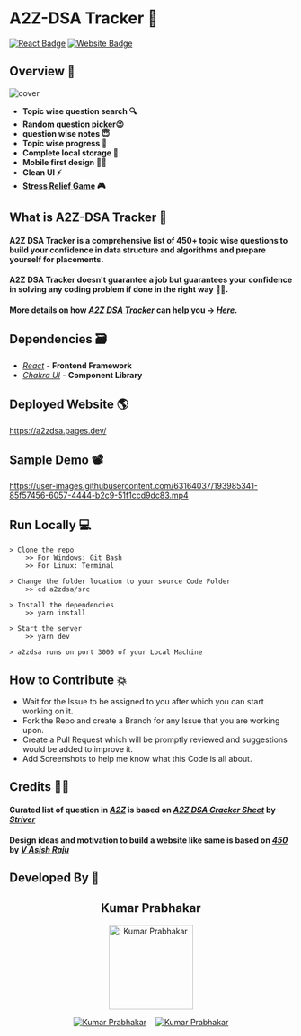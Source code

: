 # A2Z-DSA Tracker 🚀

[![React Badge](http://img.shields.io/badge/Powered%20By-React-blue?style=for-the-badge&logo=react)](https://reactjs.org/)
[![Website Badge](https://img.shields.io/badge/Visit-Now-green?style=for-the-badge&logo=vercel)](https://a2zdsa.pages.dev/)

## Overview 👀

![cover](https://user-images.githubusercontent.com/63164037/194750460-b42c8096-dbc9-43c0-aaa0-5e581b357c4a.png)

- **Topic wise question search 🔍**
- **Random question picker😉**
- **question wise notes 😇**
- **Topic wise progress 🧐**
- **Complete local storage 📂**
- **Mobile first design ✌🏻**
- **Clean UI ⚡**
- **[Stress Relief Game] 🎮**

## What is A2Z-DSA Tracker 🤔

#### A2Z DSA Tracker is a comprehensive list of 450+ topic wise questions to build your confidence in data structure and algorithms and prepare yourself for placements.

#### A2Z DSA Tracker doesn't guarantee a job but guarantees your confidence in solving any coding problem if done in the right way 👍🏻.

#### More details on how _[A2Z DSA Tracker]_ can help you -> _[Here]_.

## Dependencies 🗃

- _[React]_ - **Frontend Framework**
- _[Chakra UI]_ - **Component Library**

## Deployed Website 🌎
https://a2zdsa.pages.dev/

## Sample Demo 📽

https://user-images.githubusercontent.com/63164037/193985341-85f57456-6057-4444-b2c9-51f1ccd9dc83.mp4

## Run Locally 💻

```
> Clone the repo
    >> For Windows: Git Bash
    >> For Linux: Terminal
    
> Change the folder location to your source Code Folder
    >> cd a2zdsa/src
    
> Install the dependencies
    >> yarn install
    
> Start the server
    >> yarn dev
    
> a2zdsa runs on port 3000 of your Local Machine
```

## How to Contribute 💥

- Wait for the Issue to be assigned to you after which you can start working on it.
- Fork the Repo and create a Branch for any Issue that you are working upon.
- Create a Pull Request which will be promptly reviewed and suggestions would be added to improve it.
- Add Screenshots to help me know what this Code is all about.

## Credits 🙏🏻

#### Curated list of question in _[A2Z]_ is based on _[A2Z DSA Cracker Sheet]_ by _[Striver]_
#### Design ideas and motivation to build a website like same is based on _[450]_ by _[V Asish Raju]_

## Developed By 👦

<h2 align="center">Kumar Prabhakar</h2>
<p align="center">
  <a href="https://github.com/KUMAR-PRABHAKAR"><img src="#" width=150px height=150px  alt="Kumar Prabhakar"/></a> 

<p align="center">
  <a target="_blank" href="https://www.linkedin.com/in/kumar-prabhakar-988a7b1a0"><img src="https://img.shields.io/badge/linkedin-%230077B5.svg?&style=for-the-badge&logo=linkedin&logoColor=white"  alt="Kumar Prabhakar"/></a>&nbsp;&nbsp;&nbsp;
  <a href="mailto:kumarprabhakarsunny872@gmail.com?subject=Hello%20Prabhakar,%20From%20Github"><img src="https://img.shields.io/badge/gmail-%23D14836.svg?&style=for-the-badge&logo=gmail&logoColor=white"  alt="Kumar Prabhakar"/></a>
</p>

[here]: https://www.youtube.com/watch?v=rHn9af16O_E
[A2Z DSA Tracker]: https://a2zdsa.pages.dev/
[A2Z]: https://a2zdsa.pages.dev/
[striver]: https://in.linkedin.com/in/rajarvp
[a2z dsa cracker sheet]: https://takeuforward.org/strivers-a2z-dsa-course/strivers-a2z-dsa-course-sheet-2/
[Stress Relief Game]: https://a2zdsa.pages.dev/play
[react]: https://reactjs.org/
[chakra ui]: https://chakra-ui.com/
[450]: https://450dsa.com/
[V Asish Raju]: https://www.linkedin.com/in/asishraju/
